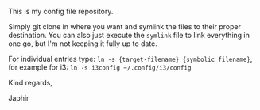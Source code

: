 This is my config file repository.

Simply git clone in where you want and symlink the files to their proper
destination. You can also just execute the `symlink` file to link everything in
one go, but I'm not keeping it fully up to date.

For individual entries type: `ln -s {target-filename} {symbolic filename}`, for example for i3: `ln -s i3config ~/.config/i3/config`

Kind regards,

Japhir
